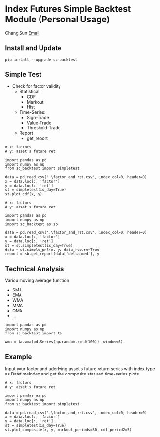 # Index Futures Simple Backtest Module (Personal Usage)

Chang Sun 
[Email](ynsfsc@126.com)

## Install and Update
```
pip install --upgrade sc-backtest
```

## Simple Test
* Check for factor validity
   * Statistical:
      * CDF
      * Markout
      * Hist
   * Time-Series:
      * Sign-Trade
      * Value-Trade
      * Threshold-Trade
   * Report
      * get_report

```
# x: factors
# y: asset's future ret

import pandas as pd
import numpy as np
from sc_backtest import simpletest

data = pd.read_csv('.\factor_and_ret.csv', index_col=0, header=0)
x = data.loc[:, 'factor']
y = data.loc[:, 'ret']
st = simpletest(is_day=True)
st.plot_cdf(x, y)
```

```
# x: factors
# y: asset's future ret

import pandas as pd
import numpy as np
import sc_backtest as sb

data = pd.read_csv('.\factor_and_ret.csv', index_col=0, header=0)
x = data.loc[:, 'factor']
y = data.loc[:, 'ret']
st = sb.simpletest(is_day=True)
data = st.simple_pnl(x, y, data_return=True)
report = sb.get_report(data['delta_med'], y)
```

## Technical Analysis
Variou moving average function
* SMA
* EMA
* WMA
* MMA
* QMA
* ...
```
import pandas as pd
import numpy as np
from sc_backtest import ta

wma = ta.wma(pd.Series(np.random.rand(100)), window=5)
```


## Example
Input your factor and uderlying asset's future return series with index type as DatetimeIndex and get the composite stat and time-series plots.
```
# x: factors
# y: asset's future ret

import pandas as pd
import numpy as np
from sc_backtest import simpletest

data = pd.read_csv('.\factor_and_ret.csv', index_col=0, header=0)
x = data.loc[:, 'factor']
y = data.loc[:, 'ret']
st = simpletest(is_day=True)
st.plot_composite(x, y, markout_periods=30, cdf_period2=5)
```
